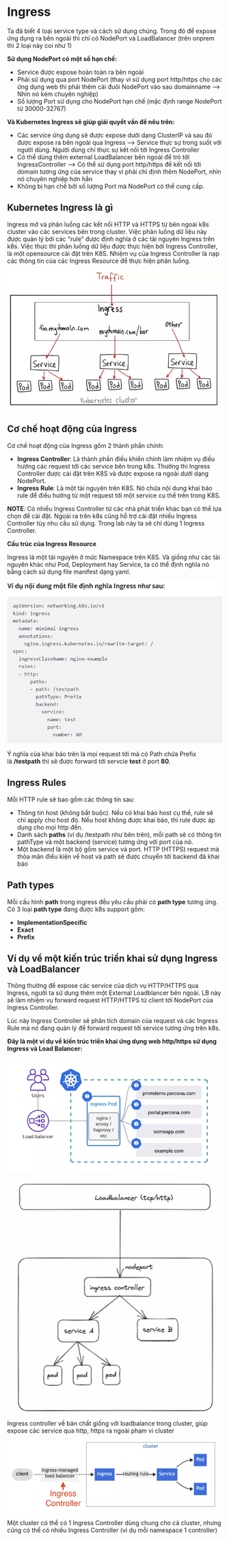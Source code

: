 # Ingress

Ta đã biết 4 loại service type và cách sử dụng chúng. Trong đó để expose ứng dụng ra bên ngoài thì chỉ có NodePort và LoadBalancer (trên onprem thì 2 loại này coi như 1)

**Sử dụng NodePort có một số hạn chế:**

- Service được expose hoàn toàn ra bên ngoài
- Phải sử dụng qua port NodePort (thay vì sử dụng port http/https cho các ứng dụng web thì phải thêm cái đuôi NodePort vào sau domainname --> Nhìn nó kém chuyên nghiệp)
- Số lượng Port sử dụng cho NodePort hạn chế (mặc định range NodePort từ 30000-32767)

**Và Kubernetes Ingress sẽ giúp giải quyết vấn đề nêu trên:**

- Các service ứng dụng sẽ được expose dưới dạng ClusterIP và sau đó được expose ra bên ngoài qua Ingress --> Service thực sự trong suốt với người dùng. Người dùng chỉ thực sự kết nối tới Ingress Controller
- Có thể dùng thêm external LoadBalancer bên ngoài để trỏ tới IngressController --> Có thể sử dụng port http/https để kết nối tới domain tương ứng của service thay vì phải chỉ định thêm NodePort, nhìn nó chuyên nghiệp hơn hẳn
- Không bị hạn chế bởi số lượng Port mà NodePort có thể cung cấp.

## **Kubernetes Ingress là gì**

Ingress mở và phân luồng các kết nối HTTP và HTTPS từ bên ngoài k8s cluster vào các services bên trong cluster. Việc phân luồng dữ liệu này được quản lý bởi các "rule" được định nghĩa ở các tài nguyên Ingress trên k8s. Việc thực thi phân luồng dữ liệu được thực hiện bởi Ingress Controller, là một opensource cài đặt trên K8S. Nhiệm vụ của Ingress Controller là nạp các thông tin của các Ingress Resource để thực hiện phân luồng.

![Untitled](Ingress%203887124508274a54b08e1e23cee0a78d/Untitled.png)

## **Cơ chế hoạt động của Ingress**

Cơ chế hoạt động của Ingress gồm 2 thành phần chính:

- **Ingress Controller**: Là thành phần điều khiển chính làm nhiệm vụ điều hướng các request tới các service bên trong k8s. Thường thì Ingress Controller được cài đặt trên K8S và được expose ra ngoài dưới dạng NodePort.
- **Ingress Rule**: Là một tài nguyên trên K8S. Nó chứa nội dung khai báo rule để điều hướng từ một request tới một service cụ thể trên trong K8S.

**NOTE**: Có nhiều Ingress Controller từ các nhà phát triển khác bạn có thể lựa chọn để cài đặt. Ngoài ra trên k8s cũng hỗ trợ cài đặt nhiều Ingress Controller tùy nhu cầu sử dụng. Trong lab này ta sẽ chỉ dùng 1 Ingress Controller.

**Cấu trúc của Ingress Resource**

Ingress là một tài nguyên ở mức Namespace trên K8S. Và giống như các tài nguyên khác như Pod, Deployment hay Service, ta có thể định nghĩa nó bằng cách sử dụng file manifest dạng yaml.

![Untitled](Ingress%203887124508274a54b08e1e23cee0a78d/Untitled%201.png)

Ý nghĩa của khai báo trên là mọi request tới mà có Path chứa Prefix là **/testpath** thì sẽ được forward tới servcie **test** ở port **80**.

## **Ingress Rules**

Mỗi HTTP rule sẽ bao gồm các thông tin sau:

- Thông tin host (không bắt buộc). Nếu có khai báo host cụ thể, rule sẽ chỉ apply cho host đó. Nếu host không được khai báo, thì rule được áp dụng cho mọi http đến.
- Danh sách **paths** (ví dụ /testpath như bên trên), mỗi path sẽ có thông tin pathType và một backend (service) tương ứng với port của nó.
- Một backend là một bộ gồm service và port. HTTP (HTTPS) request mà thỏa mãn điều kiện về host và path sẽ được chuyển tới backend đã khai báo

## **Path types**

Mỗi cấu hình **path** trong ingress đều yêu cầu phải có **path type** tương ứng. Có 3 loại **path type** đang được k8s support gồm:

- **ImplementationSpecific**
- **Exact**
- **Prefix**

## **Ví dụ về một kiến trúc triển khai sử dụng Ingress và LoadBalancer**

Thông thường để expose các service của dịch vụ HTTP/HTTPS qua Ingress, người ta sử dụng thêm một External Loadblancer bên ngoài. LB này sẽ làm nhiệm vụ forward request HTTP/HTTPS từ client tới NodePort của Ingress Controller.

Lúc này Ingress Controller sẽ phân tích domain của request và các Ingress Rule mà nó đang quản lý để forward request tới service tương ứng trên k8s.

**Đây là một ví dụ về kiến trúc triển khai ứng dụng web http/https sử dụng Ingress và Load Balancer:**

![Untitled](Ingress%203887124508274a54b08e1e23cee0a78d/Untitled%202.png)

![Untitled](Ingress%203887124508274a54b08e1e23cee0a78d/Untitled%203.png)

Ingress controller về bản chất giống với loadbalance trong cluster, giúp expose các service qua http, https ra ngoài phạm vi cluster

![Untitled](Ingress%203887124508274a54b08e1e23cee0a78d/Untitled%204.png)

Một cluster có thể có 1 Ingress Controller dùng chung cho cả cluster, nhưng cũng có thể có nhiều Ingress Controller (ví dụ mỗi namespace 1 controller)